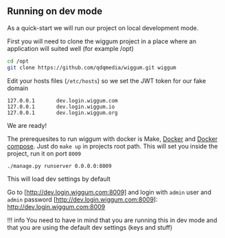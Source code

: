 ## Running on dev mode

As a quick-start we will run our project on local development mode.

First you will need to clone the wiggum project in a place where an application
will suited well (for example /opt)

```bash
cd /opt
git clone https://github.com/qdqmedia/wiggum.git wiggum
```

Edit your hosts files (`/etc/hosts`) so we set the JWT token for our fake domain

```
127.0.0.1       dev.login.wiggum.com
127.0.0.1       dev.login.wiggum.io
127.0.0.1       dev.login.wiggum.org
```

We are ready!

The prerequesites to run wiggum with docker is Make, [Docker] and [Docker compose]. Just do `make up` in projects root path. This will set you inside the project, run it on port `8009`

[Docker]: https://www.docker.com/
[Docker compose]: https://github.com/docker/compose

```
./manage.py runserver 0.0.0.0:8009
```

This will load dev settings by default

Go to [http://dev.login.wiggum.com:8009] and login with `admin` user and `admin` password
[http://dev.login.wiggum.com:8009]: http://dev.login.wiggum.com:8009

!!! info
    You need to have in mind that you are running this in dev mode and that you are
    using the default dev settings (keys and stuff)
